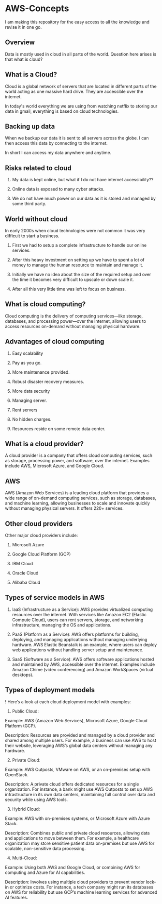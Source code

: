 # AWS-Concepts
I am making this repository for the easy access to all the knowledge and revise it in one go. 



## Overview

Data is mostly used in cloud in all parts of the world. Question here arises is that what is cloud?



## What is a Cloud?
Cloud is a global network of servers that are located in different parts of the world acting as one massive hard drive. They are accessible over the internet. 

In today's world everything we are using from watching netflix to storing our data in gmail, everything is based on cloud technologies.

## Backing up data

When we backup our data it is sent to all servers across the globe. I can then access this data by connecting to the internet.

In short I can access my data anywhere and anytime.

## Risks related to cloud

1. My data is kept online, but what if I do not have internet accessibility??

2. Online data is exposed to many cyber attacks.

3. We do not have much power on our data as it is stored and managed by some third party.

## World without cloud

In early 2000s when cloud technologies were not common it was very difficult to start a business.

1. First we had to setup a complete infrastructure to handle our online services.

2. After this heavy investment on setting up we have tp spent a lot of money to manage the human resource to maintain and manage it.

3. Initially we have no idea about the size of the required setup and over the time it becomes very difficult to upscale or down scale it.

4. After all this very little time was left to focus on business.

## What is cloud computing?

Cloud computing is the delivery of computing services—like storage, databases, and processing power—over the internet, allowing users to access resources on-demand without managing physical hardware.

## Advantages of cloud computing

1. Easy scalability

2. Pay as you go.

3. More maintenance provided.

4. Robust disaster recovery measures.

5. More data security

6. Managing server.

7. Rent servers

8. No hidden charges.

9. Resources reside on some remote data center.



## What is a cloud provider?

A cloud provider is a company that offers cloud computing services, such as storage, processing power, and software, over the internet. Examples include AWS, Microsoft Azure, and Google Cloud.

## AWS

AWS (Amazon Web Services) is a leading cloud platform that provides a wide range of on-demand computing services, such as storage, databases, and machine learning, allowing businesses to scale and innovate quickly without managing physical servers. It offers 220+ services.

## Other cloud providers

Other major cloud providers include:

1. Microsoft Azure

2. Google Cloud Platform (GCP)

3. IBM Cloud

4. Oracle Cloud

5. Alibaba Cloud

## Types of service models in AWS

1. IaaS (Infrastructure as a Service): AWS provides virtualized computing resources over the internet. With services like Amazon EC2 (Elastic Compute Cloud), users can rent servers, storage, and networking infrastructure, managing the OS and applications.

2. PaaS (Platform as a Service): AWS offers platforms for building, deploying, and managing applications without managing underlying hardware. AWS Elastic Beanstalk is an example, where users can deploy web applications without handling server setup and maintenance.

3. SaaS (Software as a Service): AWS offers software applications hosted and maintained by AWS, accessible over the internet. Examples include Amazon Chime (video conferencing) and Amazon WorkSpaces (virtual desktops).

## Types of deployment models

! Here’s a look at each cloud deployment model with examples:

1. Public Cloud:

Example: AWS (Amazon Web Services), Microsoft Azure, Google Cloud Platform (GCP).

Description: Resources are provided and managed by a cloud provider and shared among multiple users. For example, a business can use AWS to host their website, leveraging AWS’s global data centers without managing any hardware.

2. Private Cloud:

Example: AWS Outposts, VMware on AWS, or an on-premises setup with OpenStack.

Description: A private cloud offers dedicated resources for a single organization. For instance, a bank might use AWS Outposts to set up AWS infrastructure in its own data centers, maintaining full control over data and security while using AWS tools.

3. Hybrid Cloud:

Example: AWS with on-premises systems, or Microsoft Azure with Azure Stack.

Description: Combines public and private cloud resources, allowing data and applications to move between them. For example, a healthcare organization may store sensitive patient data on-premises but use AWS for scalable, non-sensitive data processing.

4. Multi-Cloud:

Example: Using both AWS and Google Cloud, or combining AWS for computing and Azure for AI capabilities.

Description: Involves using multiple cloud providers to prevent vendor lock-in or optimize costs. For instance, a tech company might run its databases on AWS for reliability but use GCP’s machine learning services for advanced AI features.







